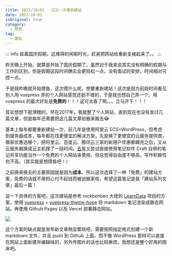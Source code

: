 ```yaml
---
title: 2022/10/01 - 记又一次重新建站
date: 2022-10-01
isOriginal: true
category:
  - 随笔
tag:
  - 建站
---
```


::: info
趁着国庆假期，这难得的闲暇时光，赶紧把网站给重新支棱起来了。。
:::

昨天晚上开始，就算是开始了国庆假期了。虽然对于我来说其实没有明确的假期与工作的区别，但是假期这段时间确实会更轻松一点，没有面试的安排，时间相对可控一点。

于是我昨晚就开始摸鱼，这次摸什么呢，想要重新建站！这次是因为前段时间看见别人用 vuepress 弄的个人网站感觉还挺不错的，于是我也想自己弄一个。用 vuepress 的最大好处是**免费的**！！！这可太香了啊。。。立马开干！！！

其实想想下挺滑稽的，早在2017年，我就整了个人网站，直到现在也没有发过几篇文章，但是每年还需要把这几篇文章给搬来搬去😂 

基本上每年都要重新建站一次，前几年是使用阿里云 ECS+WordPress，但考虑到服务器成本，每年都在找更便宜的解决方案，先是换了更便宜的云服务提供商，哪家优惠选哪个，把阿里云、百度云、腾讯云三家的新用户优惠都薅完之后，又从云服务器换成云主机撑了一段时间。[去年](/note/2021-11-16-rebuild_the_site_2.md)又尝试直接使用笔记软件 Craft 自带的笔记共享功能当作一个免费的个人网站来使用。但总觉得自由度不够高，写作积极性也不高。（其实就是想摸鱼吧！）

之前换来换去的主要原因就是因为**成本**，所以这次选择了一种「免费」的建站方案，免费的话就不用担心付不起钱而被迫搬家啦，希望这篇笔记是我「建站系列文章」最后一篇！

说一下具体的方案吧，这次建站是参考 rockbenben 大佬的 [LearnData](https://github.com/rockbenben/LearnData) 项目的方案，使用 [vuepress](https://v2.vuepress.vuejs.org/) + [vuepress-theme-hope](https://vuepress-theme-hope.github.io/v2/) 将 markdown 笔记渲染成静态网站，再使用 Github Pages 以及 Vercel 部署静态网站。

![](http://timpcfan-site.cdn.bcebos.com/imgs/J6Xjax.jpg)

这个方案的缺点就是发布新文章稍显繁琐吧，需要按照指定格式创建一个新 markdown 文件，并且 push 到 Github 上面。而不像 WordPress 那样可以直接在网站上面新建并编辑啥的，另外传图片的话也比较麻烦，我想还是整个好用的图床吧。